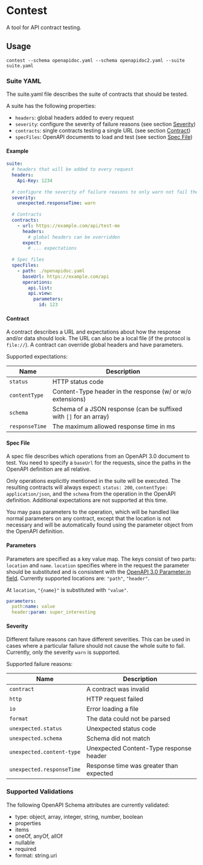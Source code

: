 # Contest

A tool for API contract testing.

## Usage

`contest --schema openapidoc.yaml --schema openapidoc2.yaml --suite suite.yaml`

### Suite YAML

The suite.yaml file describes the suite of contracts that should be tested.

A suite has the following properties:
- `headers`: global headers added to every request
- `severity`: configure the severity of failure reasons (see section [Severity](#severity))
- `contracts`: single contracts testing a single URL (see section [Contract](#contract))
- `specFiles`: OpenAPI documents to load and test (see section [Spec File](#spec-file))


#### Example

```yaml
suite:
  # headers that will be added to every request
  headers:
    Api-Key: 1234
  
  # configure the severity of failure reasons to only warn not fail the entire suite
  severity:
    unexpected.responseTime: warn
  
  # Contracts
  contracts:
    - url: https://example.com/api/test-me
      headers:
        # global headers can be overridden
      expect:
        # ... expectations
  
  # Spec files
  specFiles:
    - path: ./openapidoc.yaml
      baseUrl: https://example.com/api
      operations:
        api.list:
        api.view:
          parameters:
            id: 123
```


#### Contract

A contract describes a URL and expectations about how the response and/or data should look.
The URL can also be a local file (if the protocol is `file://`). A contract can override global
headers and have parameters.

Supported expectations:

|      Name      |                            Description                            |
| -------------- | ----------------------------------------------------------------- |
| `status`       | HTTP status code                                                  |
| `contentType`  | Content-Type header in the response (w/ or w/o extensions)        |
| `schema`       | Schema of a JSON response (can be suffixed with `[]` for an array) |
| `responseTime` | The maximum allowed response time in ms                           |


#### Spec File

A spec file describes which operations from an OpenAPI 3.0 document to test.
You need to specify a `baseUrl` for the requests, since the paths in the OpenAPI definition are
all relative.

Only operations explicitly mentioned in the suite will be executed. The resulting contracts
will always expect: `status: 200`, `contentType: application/json`, and the `schema` from the
operation in the OpenAPI definition. Additional expectations are not supported at this time.

You may pass parameters to the operation, which will be handled like normal parameters on any
contract, except that the location is not necessary and will be automatically found using
the parameter object from the OpenAPI definition.


#### Parameters

Parameters are specified as a key value map. The keys consist of two parts: `location` and `name`.
`location` specifies where in the request the parameter should be substituted and is consistent
with the [OpenAPI 3.0 Parameter.in field](https://swagger.io/specification/#parameter-object).
Currently supported locations are: `"path"`, `"header"`.

At `location`, `"{name}"` is substituted with `"value"`.

```yaml
parameters:
  path:name: value
  header:param: super_interesting
```

#### Severity

Different failure reasons can have different severities. This can be used in cases where
a particular failure should not cause the whole suite to fail.
Currently, only the severity `warn` is supported.

Supported failure reasons:

|           Name            |               Description               |
| ------------------------- | --------------------------------------- |
| `contract`                | A contract was invalid                  |
| `http`                    | HTTP request failed                     |
| `io`                      | Error loading a file                     |
| `format`                  | The data could not be parsed            |
| `unexpected.status`       | Unexpected status code                  |
| `unexpected.schema`       | Schema did not match                    |
| `unexpected.content-type` | Unexpected Content-Type response header |
| `unexpected.responseTime` | Response time was greater than expected |

### Supported Validations

The following OpenAPI Schema attributes are currently validated:

- type: object, array, integer, string, number, boolean
- properties
- items
- oneOf, anyOf, allOf
- nullable
- required
- format: string.uri
